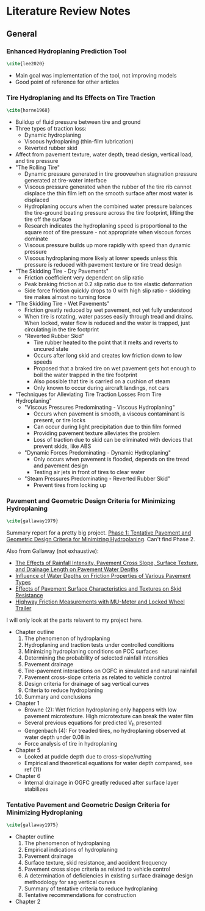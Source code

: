 # Literature Review Notes

## General

### Enhanced Hydroplaning Prediction Tool

```tex
\cite{lee2020}
```

- Main goal was implementation of the tool, not improving models
- Good point of reference for other articles

### Tire Hydroplaning and Its Effects on Tire Traction

```tex
\cite{horne1968}
```

- Buildup of fluid pressure between tire and ground
- Three types of traction loss:
  - Dynamic hydroplaning
  - Viscous hydroplaning (thin-film lubrication)
  - Reverted rubber skid
- Affect from pavement texture, water depth, tread design, vertical load, and tire pressure
- "The Rolling Tire"
  - Dynamic pressure generated in tire groovewhen stagnation pressure generated at tire-water interface
  - Viscous pressure generated when the rubber of the tire rib cannot displace the thin film left on the smooth surface after most water is displaced
  - Hydroplaning occurs when the combined water pressure balances the tire-ground beating pressure across the tire footprint, lifting the tire off the surface
  - Research indicates the hydroplaning speed is proportional to the square root of tire pressure - not appropriate when viscous forces dominate
  - Viscous pressure builds up more rapidly with speed than dynamic pressure
  - Viscous hydroplaning more likely at lower speeds unless this pressure is reduced with pavement texture or tire tread design
- "The Skidding Tire - Dry Pavements"
  - Friction coefficient very dependent on slip ratio
  - Peak braking friction at 0.2 slip ratio due to tire elastic deformation
  - Side force friction quickly drops to 0 with high slip ratio - skidding tire makes almost no turning force
- "The Skidding Tire - Wet Pavements"
  - Friction greatly reduced by wet pavement, not yet fully understood
  - When tire is rotating, water passes easily through tread and drains. When locked, water flow is reduced and the water is trapped, just circulating in the tire footprint
  - "Reverted Rubber Skid"
    - Tire rubber heated to the point that it melts and reverts to uncured state
    - Occurs after long skid and creates low friction down to low speeds
    - Proposed that a braked tire on wet pavement gets hot enough to boil the water trapped in the tire footprint
    - Also possible that tire is carried on a cushion of steam
    - Only known to occur during aircraft landings, not cars
- "Techniques for Alleviating Tire Traction Losses From Tire Hydroplaning"
  - "Viscous Pressures Predominating - Viscous Hydroplaning"
    - Occurs when pavement is smooth, a viscous contaminant is present, or tire locks
    - Can occur during light precipitation due to thin film formed
    - Providing pavement texture alleviates the problem
    - Loss of traction due to skid can be eliminated with devices that prevent skids, like ABS
  - "Dynamic Forces Predominating - Dynamic Hydroplaning"
    - Only occurs when pavement is flooded, depends on tire tread and pavement design
    - Testing air jets in front of tires to clear water
  - "Steam Pressures Predominating - Reverted Rubber Skid"
    - Prevent tires from locking up

### Pavement and Geometric Design Criteria for Minimizing Hydroplaning

```tex
\cite{gallaway1979}
```

Summary report for a pretty big project. [Phase 1: Tentative Pavement and Geometric Design Criteria for Minimizing Hydroplaning](<https://rosap.ntl.bts.gov/view/dot/41846>). Can't find Phase 2.

Also from Gallaway (not exhaustive):

- [The Effects of Rainfall Intensity, Pavement Cross Slope, Surface Texture, and Drainage Length on Pavement Water Depths](<https://rosap.ntl.bts.gov/view/dot/84801>)
- [Influence of Water Depths on Friction Properties of Various Pavement Types](<https://rosap.ntl.bts.gov/view/dot/84802>)
- [Effects of Pavement Surface Characteristics and Textures on Skid Resistance](<https://rosap.ntl.bts.gov/view/dot/84800>)
- [Highway Friction Measurements with MU-Meter and Locked Wheel Trailer](<https://rosap.ntl.bts.gov/view/dot/84798>)

I will only look at the parts relavent to my project here.

- Chapter outline
  1. The phenomenon of hydroplaning
  2. Hydroplaning and traction tests under controlled conditions
  3. Minimizing hydroplaning conditions on PCC surfaces
  4. Determining the probability of selected rainfall intensities
  5. Pavement drainage
  6. Tire-pavement interactions on OGFC in simulated and natural rainfall
  7. Pavement cross-slope criteria as related to vehicle control
  8. Design criteria for drainage of sag vertical curves
  9. Criteria to reduce hydroplaning
  10. Summary and conclusions
- Chapter 1
  - Browne (2): Wet friction hydroplaning only happens with low pavement microtexture. High microtexture can break the water film
  - Several previous equations for predicted V<sub>h</sub> presented
  - Gengenbach (4): For treaded tires, no hydroplaning observed at water depth under 0.08 in
  - Force analysis of tire in hydroplaning
- Chapter 5
  - Looked at puddle depth due to cross-slope/rutting
  - Empirical and theoretical equations for water depth compared, see ref (11)
- Chapter 6
  - Internal drainage in OGFC greatly reduced after surface layer stabilizes

### Tentative Pavement and Geometric Design Criteria for Minimizing Hydroplaning

```tex
\cite{gallaway1975}
```

- Chapter outline
  1. The phenomenon of hydroplaning
  2. Empirical indications of hydroplaning
  3. Pavement drainage
  4. Surface texture, skid resistance, and accident frequency
  5. Pavement cross slope criteria as related to vehicle control
  6. A determination of deficiencies in existing surface drainage design methodology for sag vertical curves
  7. Summary of tentative criteria to reduce hydroplaning
  8. Tentative recommendations for construction
- Chapter 2

